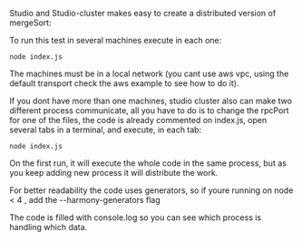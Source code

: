 Studio and Studio-cluster makes easy to create a distributed version of mergeSort:

To run this test in several machines execute in each one:

	node index.js

The machines must be in a local network (you cant use aws vpc, using the default transport check the aws example to see how to do it).

If you dont have more than one machines, studio cluster also can make two different process communicate, all you have to do is to change 
the rpcPort for one of the files, the code is already commented on index.js, open several tabs in a terminal, and execute, in each tab:

	node index.js

On the first run, it will execute the whole code in the same process, but as you keep adding new process it will distribute the work.

For better readability the code uses generators, so if youre running on node < 4 , add the --harmony-generators flag

The code is filled with console.log so you can see which process is handling which data.

